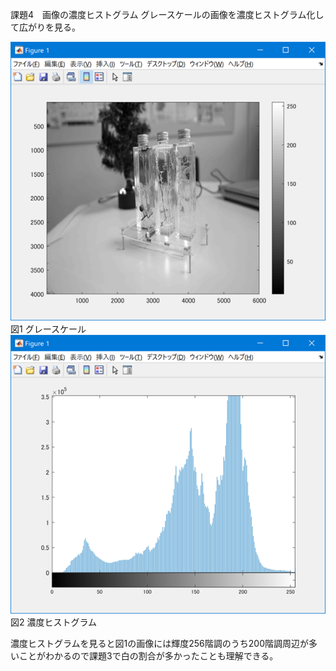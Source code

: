 課題4　画像の濃度ヒストグラム
グレースケールの画像を濃度ヒストグラム化して広がりを見る。  

![](https://github.com/Tomiyoshi-Takafumi/lecture_image_processing/blob/master/%E8%AA%B2%E9%A1%8C%E7%94%BB%E5%83%8F/4-1.png)  
図1 グレースケール  
![](https://github.com/Tomiyoshi-Takafumi/lecture_image_processing/blob/master/%E8%AA%B2%E9%A1%8C%E7%94%BB%E5%83%8F/4-2.png)  
図2 濃度ヒストグラム  

濃度ヒストグラムを見ると図1の画像には輝度256階調のうち200階調周辺が多いことがわかるので課題3で白の割合が多かったことも理解できる。
